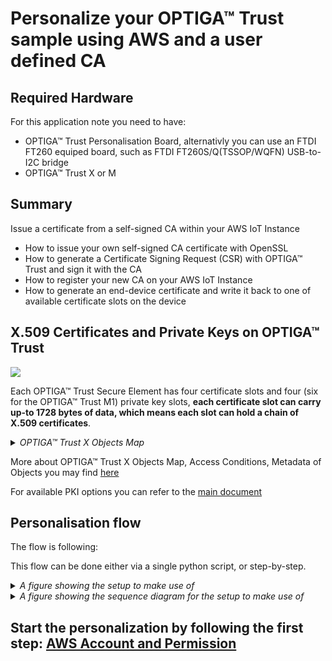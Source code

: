 # Personalize your OPTIGA™ Trust sample using AWS and a user defined CA 

## Required Hardware
For this application note you need to have:
* OPTIGA™ Trust Personalisation Board, alternativly you can use an FTDI FT260 equiped board, such as FTDI FT260S/Q(TSSOP/WQFN) USB-to-I2C bridge
* OPTIGA™ Trust X or M

## Summary
Issue a certificate from a self-signed CA within your AWS IoT Instance
* How to issue your own self-signed CA certificate with OpenSSL
* How to generate a Certificate Signing Request (CSR) with OPTIGA™ Trust and sign it with the CA
* How to register your new CA on your AWS IoT Instance
* How to generate an end-device certificate and write it back to one of available certificate slots on the device

## X.509 Certificates and Private Keys on OPTIGA™ Trust

![](https://github.com/Infineon/Assets/blob/master/Pictures/optiga_trust_m_and_trust_x.jpg)

Each OPTIGA™ Trust Secure Element has four certificate slots and four (six for the OPTIGA™ Trust M1) private key slots, **each certificate slot can carry up-to 1728 bytes of data, which means each slot can hold a chain of X.509 certificates**.

<details>
   <summary> <em> OPTIGA™ Trust X Objects Map </em> </summary>
   <img src="https://github.com/Infineon/Assets/raw/master/Pictures/optiga_trust_x_ac_metadata.png" >
</details>

More about OPTIGA™ Trust X Objects Map, Access Conditions, Metadata of Objects you may find [here](https://github.com/Infineon/optiga-trust-x/wiki/Metadata-and-Access-Conditions)

For available PKI options you can refer to the [main document](../README.md)

## Personalisation flow

The flow is following:


This flow can be done either via a single python script, or step-by-step.

<details>
<summary> <em> A figure showing the setup to make use of  </em> </summary>
</details>

<details>
<summary> <em> A figure showing the sequence diagram for the setup to make use of  </em> </summary>
<img src="">
</details>

## Start the personalization by following the first step: [AWS Account and Permission](step-1-aws-account-and-permissions.md)
